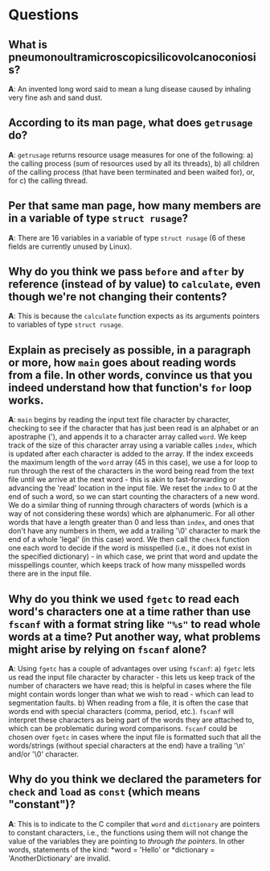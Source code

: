 # Questions

## What is pneumonoultramicroscopicsilicovolcanoconiosis?

**A**: An invented long word said to mean a lung disease caused by inhaling very fine ash and sand dust.

## According to its man page, what does `getrusage` do?

**A**: `getrusage` returns resource usage measures for one of the following: a) the calling process (sum of resources used by all its threads), b) all children
        of the calling process (that have been terminated and been waited for), or, for c) the calling thread.

## Per that same man page, how many members are in a variable of type `struct rusage`?

**A**: There are 16 variables in a variable of type `struct rusage` (6 of these fields are currently unused by Linux).

## Why do you think we pass `before` and `after` by reference (instead of by value) to `calculate`, even though we're not changing their contents?

**A**: This is because the `calculate` function expects as its arguments pointers to variables of type `struct rusage`.

## Explain as precisely as possible, in a paragraph or more, how `main` goes about reading words from a file. In other words, convince us that you indeed understand how that function's `for` loop works.

**A**: `main` begins by reading the input text file character by character, checking to see if the character that has just been read is an alphabet or an apostraphe ('),
        and appends it to a character array called `word`. We keep track of the size of this character array using a variable calles `index`, which is updated after each
        character is added to the array. If the index exceeds the maximum length of the `word` array (45 in this case), we use a for loop to run through the rest of the
        characters in the word being read from the text file until we arrive at the next word - this is akin to fast-forwarding or advancing the 'read' location in
        the input file. We reset the `index` to 0 at the end of such a word, so we can start counting the characters of a new word.
        We do a similar thing of running through characters of words (which is a way of not considering these words) which are alphanumeric. For all other words that have
        a length greater than 0 and less than `index`, and ones that don't have any numbers in them, we add a trailing '\0' character to mark the end of a whole 'legal'
        (in this case) word.
        We then call the `check` function one each word to decide if the word is misspelled (i.e., it does not exist in the specified dictionary) - in which case, we
        print that word and update the misspellings counter, which keeps track of how many misspelled words there are in the input file.

## Why do you think we used `fgetc` to read each word's characters one at a time rather than use `fscanf` with a format string like `"%s"` to read whole words at a time? Put another way, what problems might arise by relying on `fscanf` alone?

**A**: Using `fgetc` has a couple of advantages over using `fscanf`:
        a) `fgetc` lets us read the input file character by character - this lets us keep track of the number of characters we have read; this is helpful in cases
            where the file might contain words longer than what we wish to read - which can lead to segmentation faults.
        b) When reading from a file, it is often the case that words end with special characters (comma, period, etc.). `fscanf` will interpret these characters as being part
            of the words they are attached to, which can be problematic during word comparisons. `fscanf` could be chosen over `fgetc` in cases where the input file is formatted
            such that all the words/strings (without special characters at the end) have a trailing '\n' and/or '\0' character.

## Why do you think we declared the parameters for `check` and `load` as `const` (which means "constant")?

**A**: This is to indicate to the C compiler that `word` and `dictionary` are pointers to constant characters, i.e., the functions using them will not change the value of
        the variables they are pointing to _through the pointers_. In other words, statements of the kind: *word = 'Hello' or *dictionary = 'AnotherDictionary' are invalid.
